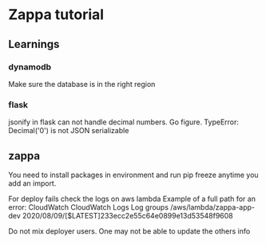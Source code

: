 # Zappa tutorial

## Learnings

### dynamodb

Make sure the database is in the right region

### flask
jsonify in flask can not handle decimal numbers. Go figure.
TypeError: Decimal('0') is not JSON serializable


## zappa
You need to install packages in environment and run pip freeze anytime you add an import.

For deploy fails check the logs on aws lambda
Example of a full path for an error:
  CloudWatch
  CloudWatch Logs
  Log groups
  /aws/lambda/zappa-app-dev
  2020/08/09/[$LATEST]233ecc2e55c64e0899e13d53548f9608

Do not mix deployer users. One may not be able to update the others info
